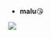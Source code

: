 - **malu**😘

![](https://img.freepik.com/fotos-premium/lobo-de-anime-minusculo-e-fofo-cachorro-de-anime-minusculo_989101-5260.jpg?w=360)

